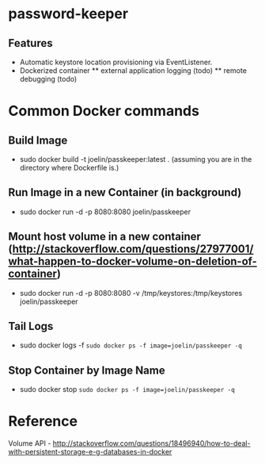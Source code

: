 # password-keeper

## Features

* Automatic keystore location provisioning via EventListener.
* Dockerized container
 ** external application logging (todo)
 ** remote debugging (todo)
 
 
# Common Docker commands
 
## Build Image
 * sudo docker build -t joelin/passkeeper:latest . (assuming you are in the directory where Dockerfile is.)

## Run Image in a new Container (in background)
 * sudo docker run -d -p 8080:8080 joelin/passkeeper 

## Mount host volume in a new container (http://stackoverflow.com/questions/27977001/what-happen-to-docker-volume-on-deletion-of-container)
 * sudo docker run -d -p 8080:8080 -v /tmp/keystores:/tmp/keystores joelin/passkeeper
 
## Tail Logs 
 * sudo docker logs -f `sudo docker ps -f image=joelin/passkeeper -q`

## Stop Container by Image Name
 * sudo docker stop `sudo docker ps -f image=joelin/passkeeper -q`

# Reference

Volume API - http://stackoverflow.com/questions/18496940/how-to-deal-with-persistent-storage-e-g-databases-in-docker
